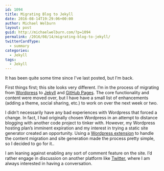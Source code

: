 ```yaml
---
id: 1094
title: Migrating Blog to Jekyll
date: 2016-08-14T19:29:06+00:00
author: Michael Welburn
layout: post
guid: http://michaelwelburn.com/?p=1094
permalink: /2016/08/14/migrating-blog-to-jekyll/
twitterCardType:
  - summary
categories:
  - Jekyll
tags:
  - Jekyll
---
```

It has been quite some time since I've last posted, but I'm back.

First things first; this site looks very different. I’m in the process of migrating from [Wordpress](https://wordpress.com/) to [Jekyll](https://jekyllrb.com/) and [GitHub Pages](https://pages.github.com/). The core functionality and content were moved over, but I have have a small list of enhancements (adding a theme, social sharing, etc.) to work on over the next week or two.

I didn’t necessarily have any bad experiences with Wordpress that forced a change. In fact, I had originally chosen Wordpress in an attempt to distance blogging with another code project to tinker with. However, my Wordpress hosting plan’s imminent expiration and my interest in trying a static site generator created an opportunity. Using a [Wordpress extension](https://import.jekyllrb.com/docs/wordpress/) to handle the content migration and site generation made the process pretty simple, so I decided to go for it..

I am leaning against enabling any sort of comment feature on the site. I’d rather engage in discussion on another platform like [Twitter](https://twitter.com/michaelwelburn), where I am always interested in having a conversation.
